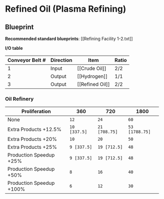 # Refined Oil (Plasma Refining)

## Blueprint

**Recommended standard blueprints**: [[Refining Facility 1-2.txt]]

**I/O table**

| Conveyor Belt # | Direction | Item            | Ratio |
| --------------- | --------- | --------------- | ----- |
| 1               | Input     | [[Crude Oil]]   | 2/2   |
| 2               | Output    | [[Hydrogen]]    | 1/1   |
| 3               | Output    | [[Refined Oil]] | 2/2   |

### Oil Refinery

| Proliferation            | 360          | 720           | 1800           |
| ------------------------ | ------------ | ------------- | -------------- |
| None                     | `12`         | `24`          | `60`           |
| Extra Products +12.5%    | `10 [337.5]` | `21 [708.75]` | `53 [1788.75]` |
| Extra Products +20%      | `10`         | `20`          | `50`           |
| Extra Products +25%      | `9 [337.5]`  | `19 [712.5]`  | `48`           |
| Production Speedup +25%  | `9 [337.5]`  | `19 [712.5]`  | `48`           |
| Production Speedup +50%  | `8`          | `16`          | `40`           |
| Production Speedup +100% | `6`          | `12`          | `30`           |
